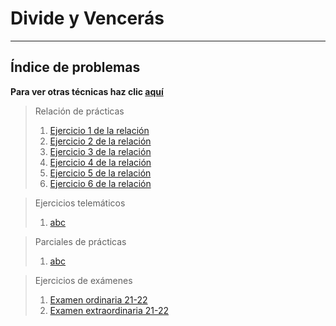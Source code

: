 # Divide y Vencerás

***

##  Índice de problemas

**Para ver otras técnicas haz clic [aquí](../README.md)**

> Relación de prácticas
> 1. [Ejercicio 1 de la relación](./relacion1.md)
> 2. [Ejercicio 2 de la relación](./relacion2.md)
> 3. [Ejercicio 3 de la relación](./relacion3.md)
> 4. [Ejercicio 4 de la relación]()
> 5. [Ejercicio 5 de la relación]()
> 6. [Ejercicio 6 de la relación](./relacion6.md)

> Ejercicios telemáticos
> 1. [abc]()

> Parciales de prácticas
> 1. [abc]()

> Ejercicios de exámenes
> 1. [Examen ordinaria 21-22](./examen2122ord.md)
> 2. [Examen extraordinaria 21-22](./examen2122extra.md)
